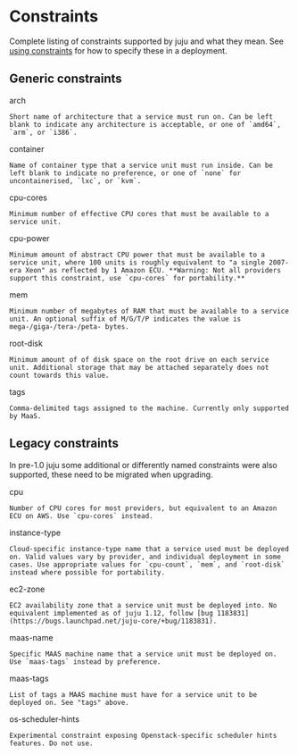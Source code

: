 # Constraints

Complete listing of constraints supported by juju and what they mean. See [using
constraints](charms-constraints.html) for how to specify these in a deployment.

## Generic constraints

arch

    Short name of architecture that a service must run on. Can be left blank to indicate any architecture is acceptable, or one of `amd64`, `arm`, or `i386`.
container

    Name of container type that a service unit must run inside. Can be left blank to indicate no preference, or one of `none` for uncontainerised, `lxc`, or `kvm`.
cpu-cores

    Minimum number of effective CPU cores that must be available to a service unit.
cpu-power

    Minimum amount of abstract CPU power that must be available to a service unit, where 100 units is roughly equivalent to "a single 2007-era Xeon" as reflected by 1 Amazon ECU. **Warning: Not all providers support this constraint, use `cpu-cores` for portability.**
mem

    Minimum number of megabytes of RAM that must be available to a service unit. An optional suffix of M/G/T/P indicates the value is mega-/giga-/tera-/peta- bytes.
root-disk

    Minimum amount of of disk space on the root drive on each service unit. Additional storage that may be attached separately does not count towards this value.
tags

    Comma-delimited tags assigned to the machine. Currently only supported by MaaS.

## Legacy constraints

In pre-1.0 juju some additional or differently named constraints were also
supported, these need to be migrated when upgrading.

cpu

    Number of CPU cores for most providers, but equivalent to an Amazon ECU on AWS. Use `cpu-cores` instead.
instance-type

    Cloud-specific instance-type name that a service used must be deployed on. Valid values vary by provider, and individual deployment in some cases. Use appropriate values for `cpu-count`, `mem`, and `root-disk` instead where possible for portability.
ec2-zone

    EC2 availability zone that a service unit must be deployed into. No equivalent implemented as of juju 1.12, follow [bug 1183831](https://bugs.launchpad.net/juju-core/+bug/1183831).
maas-name

    Specific MAAS machine name that a service unit must be deployed on. Use `maas-tags` instead by preference.
maas-tags

    List of tags a MAAS machine must have for a service unit to be deployed on. See "tags" above.
os-scheduler-hints

    Experimental constraint exposing Openstack-specific scheduler hints features. Do not use.

